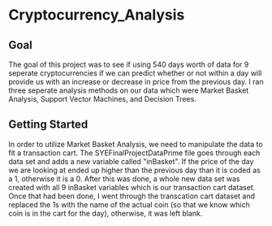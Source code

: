 # Cryptocurrency_Analysis

## Goal
The goal of this project was to see if using 540 days worth of data for 9 seperate cryptocurrencies if we can predict whether or not within a day will provide us with an increase or decrease in price from the previous day. I ran three seperate analysis methods on our data which were Market Basket Analysis, Support Vector Machines, and Decision Trees.

## Getting Started
In order to utilize Market Basket Analysis, we need to manipulate the data to fit a transaction cart. The SYEFinalProjectDataPrime file goes through each data set and adds a new variable called "inBasket". If the price of the day we are looking at ended up higher than the previous day than it is coded as a 1, otherwise it is a 0. After this was done, a whole new data set was created with all 9 inBasket variables which is our transaction cart dataset. Once that had been done, I went through the transcation cart dataset and replaced the 1s with the name of the actual coin (so that we know which coin is in the cart for the day), otherwise, it was left blank.

